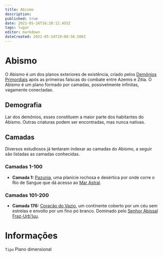 ```yaml
---
title: Abismo
description: 
published: true
date: 2021-05-26T16:28:12.455Z
tags: lugar
editor: markdown
dateCreated: 2021-05-24T19:08:56.506Z
---
```


# Abismo
O Abismo é um dos planos exteriores de existência, criado pelos [Demônios Primordiais]() após as primeiras faíscas do combate entre Azemis e Zitia. O Abismo é um plano formado por camadas, possivelmente infinitas, vagamente conectadas.

## Demografia
Lar dos demônios, esses constituem a maior parte dos habitantes do Abismo. Outras criaturas podem ser encontradas, mas nunca nativas.

## Camadas
Diversos estudiosos já tentaram indexar as camadas do Abismo, a seguir são listadas as camadas conhecidas.

### Camadas 1-100
- **Camada 1:** [Pazunia](/lugares/abismo/pazunia), uma planície rochosa e desértica por onde corre o Rio de Sangue que dá acesso ao [Mar Astral](/lugares/mar-astral).

### Camadas 101-200
- **Camada 176:** [Coração do Vazio](/lugares/abismo/coracao-do-vazio), um continente coberto por um céu sem estrelas e envolto por um fino pó branco. Dominado pelo [Senhor Abissal](rankings-e-titulos/magico/lorde-abissall) [Fraz-Urb'luu](/individuos/senhor-abissal/fraz-urbluu).

# Informações
`Tipo` Plano dimensional


